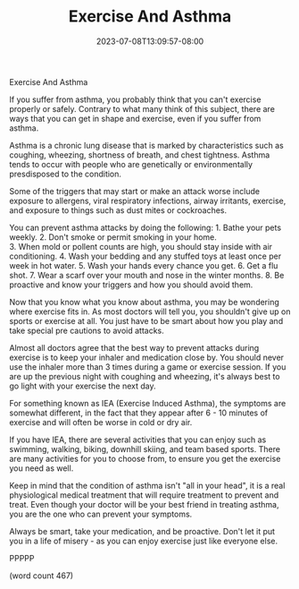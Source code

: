 ﻿---
title: "Exercise And Asthma"
date: 2023-07-08T13:09:57-08:00
description: "Exercise Tips for Web Success"
featured_image: "/images/Exercise.jpg"
tags: ["Exercise"]
---

Exercise And Asthma

If you suffer from asthma, you probably think that you
can't exercise properly or safely.  Contrary to what
many think of this subject, there are ways that you
can get in shape and exercise, even if you suffer 
from asthma.

Asthma is a chronic lung disease that is marked by
characteristics such as coughing, wheezing, shortness
of breath, and chest tightness.  Asthma tends to occur
with people who are genetically or environmentally
presdisposed to the condition.  

Some of the triggers that may start or make an attack
worse include exposure to allergens, viral respiratory
infections, airway irritants, exercise, and exposure
to things such as dust mites or cockroaches.

You can prevent asthma attacks by doing the following:
	1.  Bathe your pets weekly.
	2.  Don't smoke or permit smoking in your
home.	
	3.  When mold or pollent counts are high,
you should stay inside with air conditioning.
	4.  Wash your bedding and any stuffed toys 
at least once per week in hot water.
	5.  Wash your hands every chance you get.
	6.  Get a flu shot.
	7.  Wear a scarf over your mouth and nose in
the winter months.
	8.  Be proactive and know your triggers and 
how you should avoid them.

Now that you know what you know about asthma, you 
may be wondering where exercise fits in.  As most
doctors will tell you, you shouldn't give up on
sports or exercise at all.  You just have to be
smart about how you play and take special pre
cautions to avoid attacks.

Almost all doctors agree that the best way to 
prevent attacks during exercise is to keep your 
inhaler and medication close by.  You should never
use the inhaler more than 3 times during a game
or exercise session.  If you are up the previous 
night with coughing and wheezing, it's always best
to go light with your exercise the next day.

For something known as IEA (Exercise Induced Asthma),
the symptoms are somewhat different, in the fact
that they appear after 6 - 10 minutes of exercise
and will often be worse in cold or dry air.

If you have IEA, there are several activities that
you can enjoy such as swimming, walking, biking,
downhill skiing, and team based sports.  There are
many activities for you to choose from, to ensure
you get the exercise you need as well.

Keep in mind that the condition of asthma isn't 
"all in your head", it is a real physiological 
medical treatment that will require treatment to
prevent and treat.  Even though your doctor will
be your best friend in treating asthma, you are
the one who can prevent your symptoms.  

Always be smart, take your medication, and be
proactive.  Don't let it put you in a life of 
misery - as you can enjoy exercise just like
everyone else.

PPPPP

(word count 467)
